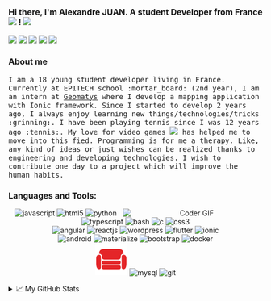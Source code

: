 ### Hi there, I'm Alexandre JUAN. A student Developer from France <img src="https://media.giphy.com/media/X7BZYMtnDWxES0oY4I/giphy.gif" width="25px"> ! <img src="https://media.giphy.com/media/hvRJCLFzcasrR4ia7z/giphy.gif" width="25px">

<p align="left">
<a href="https://www.linkedin.com/in/juan-alexandre" target="_blank"><img src="https://img.shields.io/badge/linkedin-%230077B5.svg?&style=for-the-badge&logo=linkedin&logoColor=white"/></a>
<a href="https://github.com/Mitix-EPI" target="_blank"><img src="https://img.shields.io/badge/github-%23000000.svg?&style=for-the-badge&logo=github&logoColor=white"/></a>
<a href="https://www.instagram.com/wheel_back_/?hl=fr" target="_blank"><img src="https://img.shields.io/badge/instagram-%23F62192.svg?&style=for-the-badge&logo=instagram&logoColor=white"/></a>
 <a href="https://www.facebook.com/AlexandreJUAN1234/" target="_blank"><img src="https://img.shields.io/badge/facebook-%230861E4.svg?&style=for-the-badge&logo=facebook&logoColor=white"/></a>
 <a href="https://discordapp.com/users/501067187793166365" target="_blank"><img src="https://img.shields.io/badge/discord-%239433FF.svg?&style=for-the-badge&logo=discord&logoColor=white"/></a>
  
### About me

<p aling="left"><samp>I am a 18 young student developer living in France. Currently at EPITECH school :mortar_board: (2nd year), I am an intern at <a href="https://www.geomatys.com/en/" target="_blank">Geomatys</a> where I develop a mapping application with Ionic framework. Since I started to develop 2 years ago, I always enjoy learning new things/technologies/tricks :grinning:. I have been playing tennis since I was 12 years ago :tennis:. My love for video games <img src="https://media.giphy.com/media/l5CKXNfnzek6PbYlpx/giphy.gif" width="20px"/> has helped me to move into this fied. Programming is for me a therapy. Like, any kind of ideas or just wishes can be realized thanks to engineering and developing technologies. I wish to contribute one day to a project which will improve the human habits.</samp></p>

### Languages and Tools:

<p align="middle">
  <!-- Your languages and tools. Be careful with the alignment. 
  You can use this sites to get logos: https://www.vectorlogo.zone or https://simpleicons.org/
  -->
    <img align="right" width="55%" src="https://media.giphy.com/media/SWoSkN6DxTszqIKEqv/giphy.gif" alt="Coder GIF"/>
    <img width="7%" alt="javascript" src="https://github.com/abranhe/programming-languages-logos/blob/master/src/javascript/javascript_64x64.png"/>
    <img width="7%" alt="html5" src="https://www.vectorlogo.zone/logos/w3_html5/w3_html5-icon.svg"/>
    <img width="7%" alt="python" src="https://www.vectorlogo.zone/logos/python/python-icon.svg"/>
    <br />
    <img width="7%" alt="typescript" src="https://www.vectorlogo.zone/logos/typescriptlang/typescriptlang-icon.svg"/>
    <img width="7%" alt="bash" src="https://www.vectorlogo.zone/logos/gnu_bash/gnu_bash-icon.svg"/>
    <img src="https://devicons.github.io/devicon/devicon.git/icons/c/c-original.svg" alt="c" width="64" height="64"/>
    <img src="https://devicons.github.io/devicon/devicon.git/icons/css3/css3-original-wordmark.svg" alt="css3" width="64" height="64"/>
    <br />
    <img width="7%" alt="angular" src="https://www.vectorlogo.zone/logos/angular/angular-icon.svg">
    <img width="7%" alt="reactjs" src="https://www.vectorlogo.zone/logos/reactjs/reactjs-icon.svg">
    <img width="7%" alt="wordpress" src="https://www.vectorlogo.zone/logos/wordpress/wordpress-icon.svg">
    <img width="7%" alt="flutter" src="https://www.vectorlogo.zone/logos/flutterio/flutterio-icon.svg">
    <img src="https://upload.wikimedia.org/wikipedia/commons/d/d1/Ionic_Logo.svg" alt="ionic" width="64" height="64"/>
    <br />
    <img width="7%" alt="android" src="https://www.vectorlogo.zone/logos/android/android-icon.svg">
    <img src="https://raw.githubusercontent.com/prplx/svg-logos/5585531d45d294869c4eaab4d7cf2e9c167710a9/svg/materialize.svg" alt="materialize" width="64" height="64"/>
    <img src="https://www.vectorlogo.zone/logos/getbootstrap/getbootstrap-icon.svg" alt="bootstrap" width="64" height="64"/>
    <img width="7%" alt="docker" src="https://www.vectorlogo.zone/logos/docker/docker-icon.svg">
    <br />
    <img src="https://raw.githubusercontent.com/devicons/devicon/0d6c64dbbf311879f7d563bfc3ccf559f9ed111c/icons/couchdb/couchdb-original.svg" alt="couchdb" width="64" height="64"/>
    <img width="7%" alt="mysql" src="https://www.vectorlogo.zone/logos/mysql/mysql-icon.svg">
    <img width="7%" alt="git" src="https://www.vectorlogo.zone/logos/git-scm/git-scm-icon.svg">
    <br />
</p>

<details>
<summary>📈 My GitHub Stats</summary>

<p align="center">
 <img width="49%" src="https://github-readme-stats.vercel.app/api?username=Mitix-EPI&show_icons=true&theme=algolia&langs_count=8" alt="Mitix-EPI'github stats" />
 <img width="41%" src="https://github-readme-stats.vercel.app/api/top-langs/?username=Mitix-EPI&show_icons=true&layout=compact&theme=algolia" alt="Mitix-EPI's github stats" />
</p>

</details>
